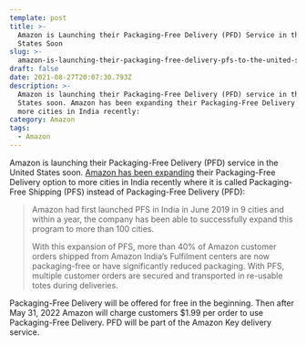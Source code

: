 ```yaml
---
template: post
title: >-
  Amazon is Launching their Packaging-Free Delivery (PFD) Service in the United
  States Soon
slug: >-
  amazon-is-launching-their-packaging-free-delivery-pfs-to-the-united-states-soon
draft: false
date: 2021-08-27T20:07:30.793Z
description: >-
  Amazon is launching their Packaging-Free Delivery (PFD) service in the United
  States soon. Amazon has been expanding their Packaging-Free Delivery option to
  more cities in India recently:
category: Amazon
tags:
  - Amazon
---
```

Amazon is launching their Packaging-Free Delivery (PFD) service in the United States soon. [Amazon has been expanding](https://www.aboutamazon.in/news/operations/amazon-india-expands-packaging-free-shipping-to-more-than-100-cities) their Packaging-Free Delivery option to more cities in India recently where it is called Packaging-Free Shipping (PFS) instead of Packaging-Free Delivery (PFD):

> Amazon had first launched PFS in India in June 2019 in 9 cities and within a year, the company has been able to successfully expand this program to more than 100 cities.
>
> With this expansion of PFS, more than 40% of Amazon customer orders shipped from Amazon India’s Fulfilment centers are now packaging-free or have significantly reduced packaging. With PFS, multiple customer orders are secured and transported in re-usable totes during deliveries.

Packaging-Free Delivery will be offered for free in the beginning. Then after May 31, 2022 Amazon will charge customers $1.99 per order to use Packaging-Free Delivery. PFD will be part of the Amazon Key delivery service.
